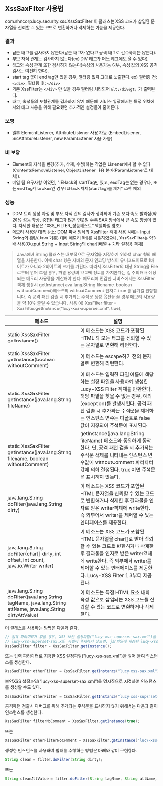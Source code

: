## XssSaxFilter 사용법
com.nhncorp.lucy.security.xss.XssSaxFilter 이 클래스는 XSS 코드가 삽입된 문자열을 신뢰할 수 있는 코드로 변환하거나 삭제하는 기능을 제공한다.

### 결과
- 닫는 태그를 검사하지 않는다(닫는 태그가 없다고 공격 태그로 간주하지는 않는다).
- 부모 자식 관계는 검사하지 않는다(ex) DIV 태그가 어느 태그에도 올 수 있다).
- 태그와 속성 관계 또한 검사하지 않는다(속성의 사용가능 여부, 속성 값의 XSS 공격 검사는 여전히 한다).
- start tag 없이 end tag만 있을 경우, 필터링 없이 그대로 노출한다. 
	ex) 필터링 전: `</div>`, 필터링 후: `</div>`
- 기존 XssFilter는 `</div>` 만 있을 경우 필터링 처리되어 `&lt;/div&gt;` 가 출력된다.
- 태그, 속성들의 포함관계를 검사하지 않기 때문에, 서비스 입장에서는 특정 위치에서의 태그 사용을 위해 필요했던 추가적인 설정들이 줄어든다.

### 보장
- 일부 ElementListener, AttributeListener 사용 가능 (EmbedListener, SrcAttributeListener, new ParamListener 사용 가능)

### 비 보장
- Element의 자식을 변경(추가, 삭제, 수정)하는 작업은 Listener에서 할 수 없다(ContentsRemoveListener, ObjectListener 사용 불가(ParamListener로 대체)).
- 메일 팀 요구사항 이었던, "IEHack의 startTag만 있고, endTag는 없는 경우나, 또는 endTag가 broken인 경우 IEHack 자체(startTag)를 제거" 스펙 제외

### 성능
- DOM 트리 생성 과정 및 부모 자식 간의 검사가 생략되어 기존 보다 속도 빨라짐(약 20% 성능 향상, 중첩된 태그가 많은 인풋일 수록 SAX 방식에서 큰 속도 향상이 있다. 자세한 내용은 “XSS_FILTER_성능테스트” 엑셀파일 참조)
- 메모리 사용량 대폭 감소: DOM 파서 방식의 XssFilter 객체 사용 시에는 Input String의 용량(Java 기준) 대비 메모리 8배를 사용하였으나, XssSaxFilter는 약3배 사용(Output String + Input String의 char[]배열 + 기타 설정용 객체)
> Java에서 String 클래스는 내부적으로 문자열을 저장하기 위하여 char 형의 배열을 사용한다. 이때 char 형은 자바의 문자 인코딩 방식이 유니코드이므로 1바이트가 아니라 2바이트의 크기를 가진다. 따라서 XssFilter의 대상 String을 File로부터 읽어 드릴 경우, 파일 용량의 약 2배 정도를 차지한다는 걸 주의해서 예상되는 메모리 사용량을 계산해야 한다. 메모리에 민감한 서비스에서는 XssFilter 객체 생성시 getInstance(java.lang.String filename, boolean withoutComment)메소드의 withoutComment 인자로 true 를 넘기길 권장합니다. 즉 공격 패턴 검출 시 추가되는 주석문 생성 옵션을 끌 경우 메모리 사용량을 약 10% 줄일 수 있습니다. 
사용 예) XssFilter filter = XssFilter.getInstance(“lucy-xss-superset.xml”, true);


| 메소드                                             |설명 |
|-------------------------|--------------------------------|
|static XssSaxFilter getInstance()|이 메소드는 XSS 코드가 포함된 HTML 의 모든 태그를 신뢰할 수 있는 문자열로 변환해 리턴한다.|
|static XssSaxFilter getInstance(boolean withoutComment)|이 메소드는 escape하기 전의 문자열로 변환해 리턴한다.|
|static XssSaxFilter getInstance(java.lang.String fileName)|이 메소드는 입력한 파일 이름에 해당하는 설정 파일을 사용하여 생성한 Lucy-XSS Filter 객체를 반환한다. 해당 파일을 찾을 수 없는 경우, 예외(exception)를 발생시킨다. 공격 패턴 검출 시 추가되는 주석문을 제거하는 인스턴스 변수는 디폴트로 false 값이 지정되어 주석문이 표시된다.|
|static XssSaxFilter getInstance(java.lang.String filename, boolean withoutComment)|getInstance(java.lang.String fileName) 메소드와 동일하게 동작한다. 단, 공격 패턴 검출 시 추가되는 주석문 삭제를 나타내는 인스턴스 변수값이 withoutComment 파라미터 값에 의해 결정된다. true 이면 주석문을 표시하지 않는다.|
|java.lang.String doFilter(java.lang.String dirty)|이 메소드는 XSS 코드가 포함된 HTML 문자열을 신뢰할 수 있는 코드로 변환하거나 삭제한 후 결과물을 인자로 받은 writer객체에 write한다. 즉 외부에서 writer를 제어할 수 있는 인터페이스를 제공한다.|
|java.lang.String doFilter(char[] dirty, int offset, int count, java.io.Writer writer)|이 메소드는 XSS 코드가 포함된 HTML 문자열을 char[]로 받아 신뢰할 수 있는 코드로 변환하거나 삭제한 후 결과물을 인자로 받은 writer객체에 write한다. 즉 외부에서 writer를 제어할 수 있는 인터페이스를 제공한다. Lucy-XSS Filter 1.3부터 제공된다.|
|java.lang.String doFilter(java.lang.String tagName, java.lang.String attName, java.lang.String dirtyAttValue)|이 메소드는 특정 HTML 요소 내의 속성 값으로 삽입되는 XSS 코드를 신뢰할 수 있는 코드로 변환하거나 삭제한다.|

이 클래스를 사용하는 방법은 다음과 같다.

```java
// 입력 파라미터가 없을 경우, XSS 보안 설정파일("lucy-xss-superset-sax.xml")을 읽어 들여 인스턴스를 생성한다.
// lucy-xss-superset-sax.xml 파일이 존재하지 않으면, jar파일에 내장된 lucy-xss-default-sax.xml을 읽어 들인다.
XssSaxFilter filter = XssSaxFilter.getInstance();
```

또는 입력 파라미터로 지정한 XSS 설정파일("lucy-xss-sax.xml")을 읽어 들여 인스턴스를 생성한다.

```java
XssSaxFilter otherFilter = XssSaxFilter.getInstance("lucy-xss-sax.xml");
```

보안XSS 설정파일(“lucy-xss-superset-sax.xml”)을 명시적으로 지정하여 인스턴스를 생성할 수도 있다.

```java
XssSaxFilter otherFilter = XssSaxFilter.getInstance("lucy-xss-superset-sax.xml");
```

공격패턴 검출시 디버그를 위해 추가되는 주석문을 표시하지 않기 위해서는 다음과 같이 인스턴스를 생성한다.

```java
XssSaxFilter filterNoComment = XssSaxFilter.getInstance(true);
```

또는

```java
XssSaxFilter otherFilterNoComment = XssSaxFilter.getInstance("lucy-xss-sax.xml", true);
```

생성한 인스턴스를 사용하여 필터를 수행하는 방법은 아래와 같이 구현한다. 

```java
String clean = filter.doFilter(String dirty);
```

또는

```java
String cleanAttValue = filter.doFilter(String tagName, String attName, String dirtyAttValue);
```
